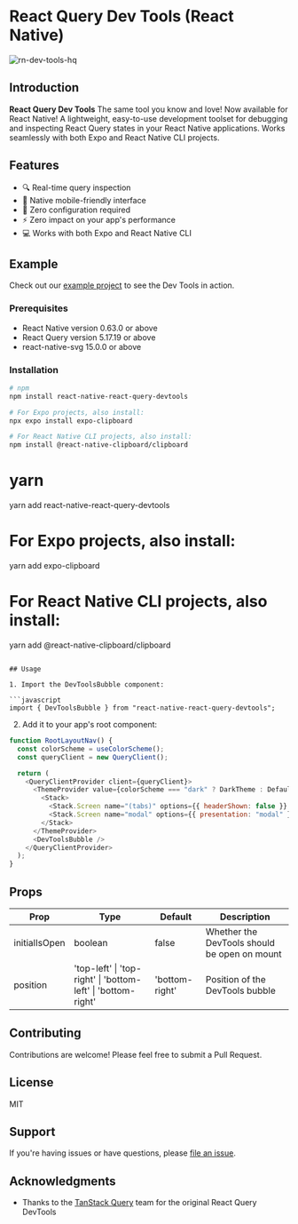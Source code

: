 # React Query Dev Tools (React Native)

![rn-dev-tools-hq](https://github.com/LovesWorking/LovesWorking/assets/111514077/3c6a2d9f-1320-48cc-92f3-affe02f877ea)

## Introduction

**React Query Dev Tools** The same tool you know and love! Now available for React Native! A lightweight, easy-to-use development toolset for debugging and inspecting React Query states in your React Native applications. Works seamlessly with both Expo and React Native CLI projects.

## Features

- 🔍 Real-time query inspection
- 📱 Native mobile-friendly interface
- 🚀 Zero configuration required
- ⚡️ Zero impact on your app's performance
- 💻 Works with both Expo and React Native CLI

## Example

Check out our [example project](https://github.com/LovesWorking/RN-Dev-Tools-Example) to see the Dev Tools in action.

### Prerequisites

- React Native version 0.63.0 or above
- React Query version 5.17.19 or above
- react-native-svg 15.0.0 or above

### Installation

```bash
# npm
npm install react-native-react-query-devtools

# For Expo projects, also install:
npx expo install expo-clipboard

# For React Native CLI projects, also install:
npm install @react-native-clipboard/clipboard
```

# yarn

yarn add react-native-react-query-devtools

# For Expo projects, also install:

yarn add expo-clipboard

# For React Native CLI projects, also install:

yarn add @react-native-clipboard/clipboard

````

## Usage

1. Import the DevToolsBubble component:

```javascript
import { DevToolsBubble } from "react-native-react-query-devtools";
````

2. Add it to your app's root component:

```javascript
function RootLayoutNav() {
  const colorScheme = useColorScheme();
  const queryClient = new QueryClient();

  return (
    <QueryClientProvider client={queryClient}>
      <ThemeProvider value={colorScheme === "dark" ? DarkTheme : DefaultTheme}>
        <Stack>
          <Stack.Screen name="(tabs)" options={{ headerShown: false }} />
          <Stack.Screen name="modal" options={{ presentation: "modal" }} />
        </Stack>
      </ThemeProvider>
      <DevToolsBubble />
    </QueryClientProvider>
  );
}
```

## Props

| Prop          | Type                                                         | Default        | Description                                  |
| ------------- | ------------------------------------------------------------ | -------------- | -------------------------------------------- |
| initialIsOpen | boolean                                                      | false          | Whether the DevTools should be open on mount |
| position      | 'top-left' \| 'top-right' \| 'bottom-left' \| 'bottom-right' | 'bottom-right' | Position of the DevTools bubble              |

## Contributing

Contributions are welcome! Please feel free to submit a Pull Request.

## License

MIT

## Support

If you're having issues or have questions, please [file an issue](https://github.com/YourUsername/react-native-react-query-devtools/issues).

## Acknowledgments

- Thanks to the [TanStack Query](https://tanstack.com/query/latest) team for the original React Query DevTools
